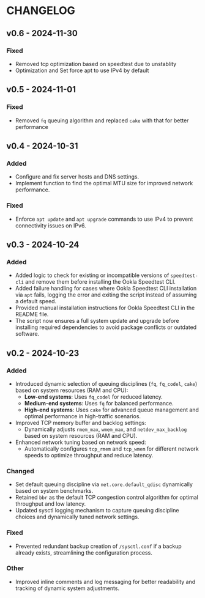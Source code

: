 # CHANGELOG

## v0.6 - 2024-11-30

### Fixed

- Removed tcp optimization based on speedtest due to unstablity
- Optimization and Set force apt to use IPv4 by default

## v0.5 - 2024-11-01

### Fixed

- Removed `fq` queuing algorithm and replaced `cake` with that for better performance

## v0.4 - 2024-10-31

### Added

- Configure and fix server hosts and DNS settings.
- Implement function to find the optimal MTU size for improved network performance.

### Fixed

- Enforce `apt update` and `apt upgrade` commands to use IPv4 to prevent connectivity issues on IPv6.

## v0.3 - 2024-10-24

### Added

- Added logic to check for existing or incompatible versions of `speedtest-cli` and remove them before installing the Ookla Speedtest CLI.
- Added failure handling for cases where Ookla Speedtest CLI installation via `apt` fails, logging the error and exiting the script instead of assuming a default speed.
- Provided manual installation instructions for Ookla Speedtest CLI in the README file.
- The script now ensures a full system update and upgrade before installing required dependencies to avoid package conflicts or outdated software.

## v0.2 - 2024-10-23

### Added

- Introduced dynamic selection of queuing disciplines (`fq`, `fq_codel`, `cake`) based on system resources (RAM and CPU):
  - **Low-end systems**: Uses `fq_codel` for reduced latency.
  - **Medium-end systems**: Uses `fq` for balanced performance.
  - **High-end systems**: Uses `cake` for advanced queue management and optimal performance in high-traffic scenarios.
- Improved TCP memory buffer and backlog settings:
  - Dynamically adjusts `rmem_max`, `wmem_max`, and `netdev_max_backlog` based on system resources (RAM and CPU).
- Enhanced network tuning based on network speed:
  - Automatically configures `tcp_rmem` and `tcp_wmem` for different network speeds to optimize throughput and reduce latency.

### Changed

- Set default queuing discipline via `net.core.default_qdisc` dynamically based on system benchmarks.
- Retained `bbr` as the default TCP congestion control algorithm for optimal throughput and low latency.
- Updated sysctl logging mechanism to capture queuing discipline choices and dynamically tuned network settings.

### Fixed

- Prevented redundant backup creation of `/sysctl.conf` if a backup already exists, streamlining the configuration process.

### Other

- Improved inline comments and log messaging for better readability and tracking of dynamic system adjustments.
